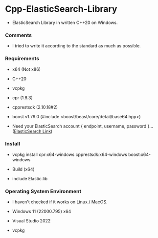 # Cpp-ElasticSearch-Library


- ElasticSearch Library in written C++20 on Windows.




### Comments

- I tried to write it according to the standard as much as possible.






### Requirements

- x64 (Not x86)


- C++20


- vcpkg


- cpr (1.8.3)


- cpprestsdk (2.10.18#2)


- boost v1.79.0 (#include \<boost/beast/core/detail/base64.hpp\>)


- Need your ElasticSearch account { endpoint, username, password }... ([ElasticSearch Link](https://elastic.co))




### Install

- vcpkg install cpr:x64-windows cpprestsdk:x64-windows boost:x64-windows


- Build (x64)


- include Elastic.lib


### Operating System Environment


- I haven't checked if it works on Linux / MacOS.


- Windows 11 (22000.795) x64


- Visual Studio 2022


- vcpkg